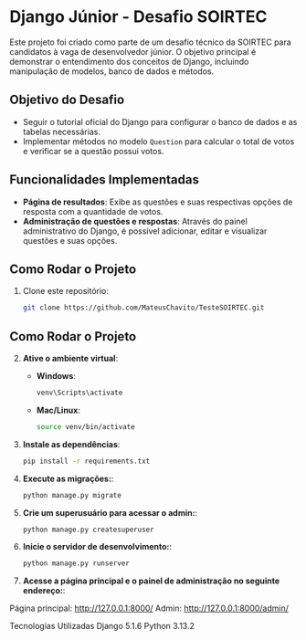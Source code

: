 # Django Júnior - Desafio SOIRTEC

Este projeto foi criado como parte de um desafio técnico da SOIRTEC para candidatos à vaga de desenvolvedor júnior. O objetivo principal é demonstrar o entendimento dos conceitos de Django, incluindo manipulação de modelos, banco de dados e métodos.

## Objetivo do Desafio

- Seguir o tutorial oficial do Django para configurar o banco de dados e as tabelas necessárias.
- Implementar métodos no modelo `Question` para calcular o total de votos e verificar se a questão possui votos.

## Funcionalidades Implementadas

- **Página de resultados**: Exibe as questões e suas respectivas opções de resposta com a quantidade de votos.
- **Administração de questões e respostas**: Através do painel administrativo do Django, é possível adicionar, editar e visualizar questões e suas opções.

## Como Rodar o Projeto

1. Clone este repositório:
   ```bash
   git clone https://github.com/MateusChavito/TesteSOIRTEC.git

## Como Rodar o Projeto

2. **Ative o ambiente virtual**:

   - **Windows**:
     ```bash
     venv\Scripts\activate
     ```

   - **Mac/Linux**:
     ```bash
     source venv/bin/activate
     ```

3. **Instale as dependências**:
   ```bash
   pip install -r requirements.txt

   
4. **Execute as migrações:**:
   ```bash
   python manage.py migrate


5. **Crie um superusuário para acessar o admin:**:
   ```bash
   python manage.py createsuperuser


6. **Inicie o servidor de desenvolvimento:**:
   ```bash
   python manage.py runserver


6. **Acesse a página principal e o painel de administração no seguinte endereço:**:

Página principal: http://127.0.0.1:8000/
Admin: http://127.0.0.1:8000/admin/


Tecnologias Utilizadas
Django 5.1.6
Python 3.13.2

